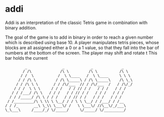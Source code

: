 # addi

Addi is an interpretation of the classic Tetris game in combination with binary addition. 

The goal of the game is to add in binary in order to reach a given number which is described
using base 10. A player manipulates tetris pieces, whose blocks are all assigned either a 
0 or a 1 value, so that they fall into the bar of numbers at the bottom of the screen. The 
player may shift and rotate t This 
bar holds the current 

             _                _            _             _     
            / /\             /\ \         /\ \          /\ \   
           / /  \           /  \ \____   /  \ \____     \ \ \  
          / / /\ \         / /\ \_____\ / /\ \_____\    /\ \_\ 
         / / /\ \ \       / / /\/___  // / /\/___  /   / /\/_/ 
        / / /  \ \ \     / / /   / / // / /   / / /   / / /    
       / / /___/ /\ \   / / /   / / // / /   / / /   / / /     
      / / /_____/ /\ \ / / /   / / // / /   / / /   / / /      
     / /_________/\ \ \\ \ \__/ / / \ \ \__/ / /___/ / /__     
    / / /_       __\ \_\\ \___\/ /   \ \___\/ //\__\/_/___\    
    \_\___\     /____/_/ \/_____/     \/_____/ \/_________/    
                                                               